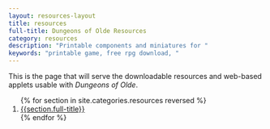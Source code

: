 ```yaml
---
layout: resources-layout
title: resources
full-title: Dungeons of Olde Resources
category: resources
description: "Printable components and miniatures for "
keywords: "printable game, free rpg download, "
---
```


This is the page that will serve the downloadable resources and web-based applets usable with _Dungeons of Olde_.

<ol>
  {% for section in site.categories.resources reversed %}
    <li><a href="{{site.baseurl}}{{section.url}}">{{section.full-title}}</a></li>
  {% endfor %}
</ol>